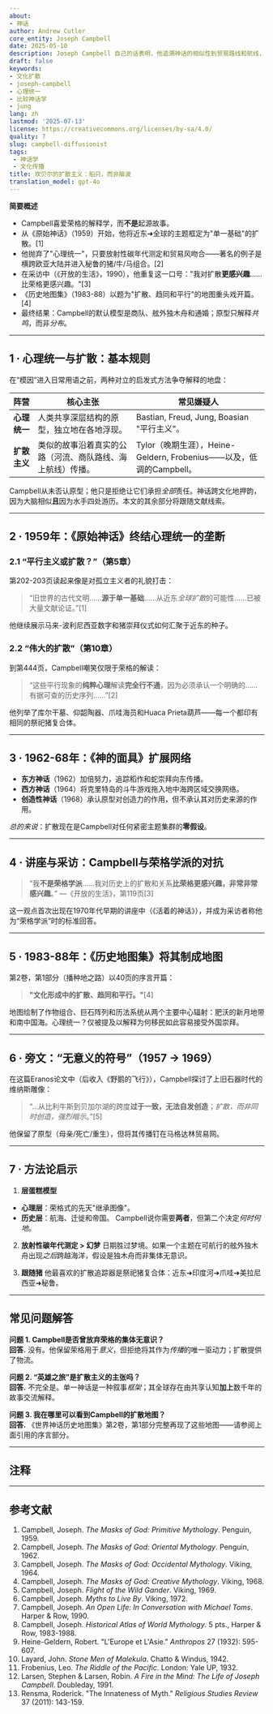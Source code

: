 ```yaml
---
about:
- 神话
author: Andrew Cutler
core_entity: Joseph Campbell
date: 2025-05-10
description: Joseph Campbell 自己的话表明，他追溯神话的相似性到贸易路线和航线，而非荣格的无线电波。
draft: false
keywords:
- 文化扩散
- joseph-campbell
- 心理统一
- 比较神话学
- jung
lang: zh
lastmod: '2025-07-13'
license: https://creativecommons.org/licenses/by-sa/4.0/
quality: 7
slug: campbell-diffusionist
tags:
 - 神话学
 - 文化传播
title: 坎贝尔的扩散主义：船只，而非脑波
translation_model: gpt-4o
---
```


**简要概述**

- Campbell喜爱荣格的解释学，而**不是**起源故事。
- 从《原始神话》（1959）开始，他将近东➜全球的主题框定为"单一基础"的扩散。[1]
- 他抛弃了"心理统一"，只要放射性碳年代测定和贸易风吻合——著名的例子是横跨欧亚大陆并进入秘鲁的猪/牛/马组合。[2]
- 在采访中（《开放的生活》，1990），他重复这一口号："我对扩散**更感兴趣**……比荣格更感兴趣。"[3]
- 《历史地图集》（1983-88）以题为"扩散、趋同和平行"的地图重头戏开篇。[4]
- 最终结果：Campbell的默认模型是商队、舷外独木舟和通婚；原型只解释*共鸣*，而非*分布*。

---

## 1 · 心理统一与扩散：基本规则

在“模因”进入日常用语之前，两种对立的启发式方法争夺解释的地盘：

| 阵营 | 核心主张 | 常见嫌疑人 |
|------|------------|---------------|
| **心理统一** | 人类共享深层结构的原型，独立地在各地浮现。 | Bastian, Freud, Jung, Boasian "平行主义"。 |
| **扩散主义** | 类似的故事沿着真实的公路（河流、商队路线、海上航线）传播。 | Tylor（晚期生涯），Heine-Geldern, Frobenius——以及，低调的Campbell。 |

Campbell从未否认原型；他只是拒绝让它们承担*全部*责任。神话跨文化地押韵，因为大脑相似**且**因为水手四处游历。本文的其余部分将跟随文献线索。

---

## 2 · 1959年：《原始神话》终结心理统一的垄断

### 2.1 “平行主义或扩散？”（第5章）

第202-203页读起来像是对孤立主义者的礼貌打击：

> “旧世界的古代文明……**源于单一基础**……从近东*全球扩散*的可能性……已被大量文献论证。”[1]

他继续展示马来-波利尼西亚数字和猪崇拜仪式如何汇聚于近东的种子。

### 2.2 “伟大的扩散”（第10章）

到第444页，Campbell嘲笑仅限于荣格的解读：

> “这些平行现象的**纯粹心理**解读**完全行不通**，因为必须承认一个明确的……有据可查的历史序列……”[2]

他列举了库尔干墓、仰韶陶器、爪哇海员和Huaca Prieta葫芦——每一个都印有相同的祭祀猪复合体。

---

## 3 · 1962-68年：《神的面具》扩展网络

- **东方神话**（1962）加倍努力，追踪稻作和蛇崇拜向东传播。
- **西方神话**（1964）将克里特岛的斗牛游戏拖入地中海跨区域交换网络。
- **创造性神话**（1968）承认原型对创造力的作用，但不承认其对历史来源的作用。

*总的来说*：扩散现在是Campbell对任何紧密主题集群的**零假设**。

---

## 4 · 讲座与采访：Campbell与荣格学派的对抗

> “我**不是荣格学派**……我对历史上的扩散和关系**比荣格更感兴趣，非常非常感兴趣**。” —《开放的生活》，第119页[3]

这一观点首次出现在1970年代早期的讲座中（《活着的神话》），并成为采访者称他为“荣格学派”时的标准回答。

---

## 5 · 1983-88年：《历史地图集》将其制成地图

第2卷，第1部分（播种地之路）以40页的序言开篇：

> **"文化形成中的扩散、趋同和平行。"**[4]

地图绘制了作物组合、巨石阵列和历法系统从两个主要中心辐射：肥沃的新月地带和南中国海。心理统一？仅被提及以解释为何移民如此容易接受外国崇拜。

---

## 6 · 旁文：“无意义的符号”（1957 → 1969）

在这篇Eranos论文中（后收入《野鹅的飞行》），Campbell探讨了上旧石器时代的维纳斯雕像：

> “…从比利牛斯到贝加尔湖的跨度**过于一致，无法自发创造**；*扩散，而非同时创造，强烈暗示*。”[5]

他保留了原型（母亲/死亡/重生），但将其传播钉在马格达林贸易网。

---

## 7 · 方法论启示

1. **层蛋糕模型**
 - **心理层**：荣格式的先天"继承图像"。
 - **历史层**：航海、迁徙和帝国。
 Campbell说你需要**两者**，但第二个决定*何时何地*。

2. **放射性碳年代测定 > 幻梦**
 日期胜过梦境。如果一个主题在可航行的舷外独木舟出现*之后*跨越海洋，假设是独木舟而非集体无意识。

3. **跟随猪**
 他最喜欢的扩散追踪器是祭祀猪复合体：近东➜印度河➜爪哇➜美拉尼西亚➜秘鲁。

---

## 常见问题解答 <!-- 保留FAQPage schema支持。生成2–5个问答对。 -->

**问题 1. Campbell是否曾放弃荣格的集体无意识？**  
**回答.** 没有。他保留荣格用于*意义*，但拒绝将其作为*传播*的唯一驱动力；扩散提供了物流。

**问题 2. “英雄之旅”是扩散主义的主张吗？**  
**回答.** 不完全是。单一神话是一种叙事*框架*；其全球存在由共享认知**加上**数千年的故事交流解释。

**问题 3. 我在哪里可以看到Campbell的扩散地图？**  
**回答.** 《世界神话历史地图集》第2卷，第1部分完整再现了这些地图——请参阅上面引用的序言部分。

---

## 注释

[^oai1]: [Maypoleofwisdom](https://maypoleofwisdom.com/wp-content/uploads/2021/01/themasksofgodprimitivemythologycampbell.pdf)
[^oai2]: [Miembrosadepac](https://www.miembrosadepac.org/wp-content/uploads/2015Copia/09/Rensma-Innateness-of-Myth.pdf)
[^oai3]: [Gapines](https://www.gapines.org/eg/opac/record/5528480)
[^oai4]: [Link](https://link.springer.com/10.1007/978-0-387-71802-6_93)
[^1]: Campbell, *The Masks of God: Primitive Mythology* (1959), ch. 5 "Parallelism or Diffusion?" pp. 202-203. [^oai1] 
[^2]: Ibid., ch. 10 "The Great Diffusion," p. 444. [^oai1] 
[^3]: Campbell & Toms, *An Open Life* (1990) p. 119. [^oai2] 
[^4]: Campbell, *Historical Atlas of World Mythology* Vol 2 Pt 1 (1983) Prologue title page. [^oai3] 
[^5]: Campbell, "The Symbol Without Meaning," in *Flight of the Wild Gander* (1969). [^oai4] 

---

## 参考文献

1. Campbell, Joseph. *The Masks of God: Primitive Mythology*. Penguin, 1959. 
2. Campbell, Joseph. *The Masks of God: Oriental Mythology*. Penguin, 1962. 
3. Campbell, Joseph. *The Masks of God: Occidental Mythology*. Viking, 1964. 
4. Campbell, Joseph. *The Masks of God: Creative Mythology*. Viking, 1968. 
5. Campbell, Joseph. *Flight of the Wild Gander*. Viking, 1969. 
6. Campbell, Joseph. *Myths to Live By*. Viking, 1972. 
7. Campbell, Joseph. *An Open Life: In Conversation with Michael Toms*. Harper & Row, 1990. 
8. Campbell, Joseph. *Historical Atlas of World Mythology*. 5 pts., Harper & Row, 1983-1988. 
9. Heine-Geldern, Robert. "L'Europe et L'Asie." *Anthropos* 27 (1932): 595-607. 
10. Layard, John. *Stone Men of Malekula*. Chatto & Windus, 1942. 
11. Frobenius, Leo. *The Riddle of the Pacific*. London: Yale UP, 1932. 
12. Larsen, Stephen & Larsen, Robin. *A Fire in the Mind: The Life of Joseph Campbell*. Doubleday, 1991. 
13. Rensma, Roderick. "The Innateness of Myth." *Religious Studies Review* 37 (2011): 143-159.
